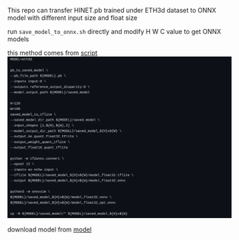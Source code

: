 This repo can transfer HINET.pb trained under ETH3d dataset to ONNX model with different input size and float size

run `save_model_to_onnx.sh` directly and modify H W C value to get ONNX models

this method comes from [script](https://github.com/PINTO0309/PINTO_model_zoo/blob/main/142_HITNET/convert_script.txt)![image-20230917215307625](https://raw.githubusercontent.com/Peize-Liu/my-images/master/202309172156634.png)

download model from [model](https://github.com/PINTO0309/PINTO_model_zoo/blob/main/142_HITNET/download.sh)
